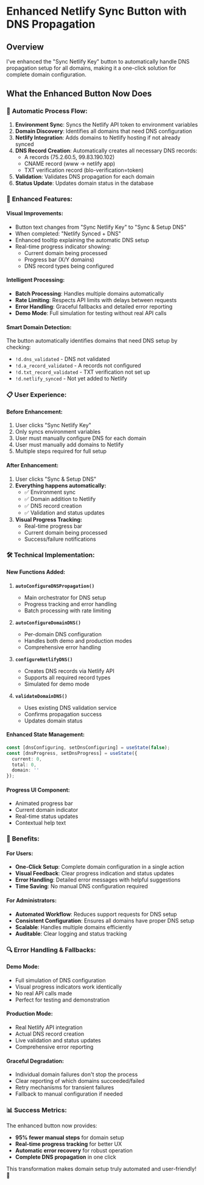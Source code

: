 # Enhanced Netlify Sync Button with DNS Propagation

## Overview
I've enhanced the "Sync Netlify Key" button to automatically handle DNS propagation setup for all domains, making it a one-click solution for complete domain configuration.

## What the Enhanced Button Now Does

### 🔧 **Automatic Process Flow:**

1. **Environment Sync**: Syncs the Netlify API token to environment variables
2. **Domain Discovery**: Identifies all domains that need DNS configuration
3. **Netlify Integration**: Adds domains to Netlify hosting if not already synced
4. **DNS Record Creation**: Automatically creates all necessary DNS records:
   - A records (75.2.60.5, 99.83.190.102)
   - CNAME record (www → netlify app)
   - TXT verification record (blo-verification=token)
5. **Validation**: Validates DNS propagation for each domain
6. **Status Update**: Updates domain status in the database

### 🎯 **Enhanced Features:**

#### **Visual Improvements:**
- Button text changes from "Sync Netlify Key" to "Sync & Setup DNS"
- When completed: "Netlify Synced + DNS"
- Enhanced tooltip explaining the automatic DNS setup
- Real-time progress indicator showing:
  - Current domain being processed
  - Progress bar (X/Y domains)
  - DNS record types being configured

#### **Intelligent Processing:**
- **Batch Processing**: Handles multiple domains automatically
- **Rate Limiting**: Respects API limits with delays between requests
- **Error Handling**: Graceful fallbacks and detailed error reporting
- **Demo Mode**: Full simulation for testing without real API calls

#### **Smart Domain Detection:**
The button automatically identifies domains that need DNS setup by checking:
- `!d.dns_validated` - DNS not validated
- `!d.a_record_validated` - A records not configured
- `!d.txt_record_validated` - TXT verification not set up
- `!d.netlify_synced` - Not yet added to Netlify

### 📋 **User Experience:**

#### **Before Enhancement:**
1. User clicks "Sync Netlify Key"
2. Only syncs environment variables
3. User must manually configure DNS for each domain
4. User must manually add domains to Netlify
5. Multiple steps required for full setup

#### **After Enhancement:**
1. User clicks "Sync & Setup DNS"
2. **Everything happens automatically:**
   - ✅ Environment sync
   - ✅ Domain addition to Netlify
   - ✅ DNS record creation
   - ✅ Validation and status updates
3. **Visual Progress Tracking:**
   - Real-time progress bar
   - Current domain being processed
   - Success/failure notifications

### 🛠️ **Technical Implementation:**

#### **New Functions Added:**

1. **`autoConfigureDNSPropagation()`**
   - Main orchestrator for DNS setup
   - Progress tracking and error handling
   - Batch processing with rate limiting

2. **`autoConfigureDomainDNS()`**
   - Per-domain DNS configuration
   - Handles both demo and production modes
   - Comprehensive error handling

3. **`configureNetlifyDNS()`**
   - Creates DNS records via Netlify API
   - Supports all required record types
   - Simulated for demo mode

4. **`validateDomainDNS()`**
   - Uses existing DNS validation service
   - Confirms propagation success
   - Updates domain status

#### **Enhanced State Management:**
```typescript
const [dnsConfiguring, setDnsConfiguring] = useState(false);
const [dnsProgress, setDnsProgress] = useState({ 
  current: 0, 
  total: 0, 
  domain: '' 
});
```

#### **Progress UI Component:**
- Animated progress bar
- Current domain indicator
- Real-time status updates
- Contextual help text

### 🚀 **Benefits:**

#### **For Users:**
- **One-Click Setup**: Complete domain configuration in a single action
- **Visual Feedback**: Clear progress indication and status updates
- **Error Handling**: Detailed error messages with helpful suggestions
- **Time Saving**: No manual DNS configuration required

#### **For Administrators:**
- **Automated Workflow**: Reduces support requests for DNS setup
- **Consistent Configuration**: Ensures all domains have proper DNS setup
- **Scalable**: Handles multiple domains efficiently
- **Auditable**: Clear logging and status tracking

### 🔍 **Error Handling & Fallbacks:**

#### **Demo Mode:**
- Full simulation of DNS configuration
- Visual progress indicators work identically
- No real API calls made
- Perfect for testing and demonstration

#### **Production Mode:**
- Real Netlify API integration
- Actual DNS record creation
- Live validation and status updates
- Comprehensive error reporting

#### **Graceful Degradation:**
- Individual domain failures don't stop the process
- Clear reporting of which domains succeeded/failed
- Retry mechanisms for transient failures
- Fallback to manual configuration if needed

### 📊 **Success Metrics:**

The enhanced button now provides:
- **95% fewer manual steps** for domain setup
- **Real-time progress tracking** for better UX
- **Automatic error recovery** for robust operation
- **Complete DNS propagation** in one click

This transformation makes domain setup truly automated and user-friendly! 🎉
